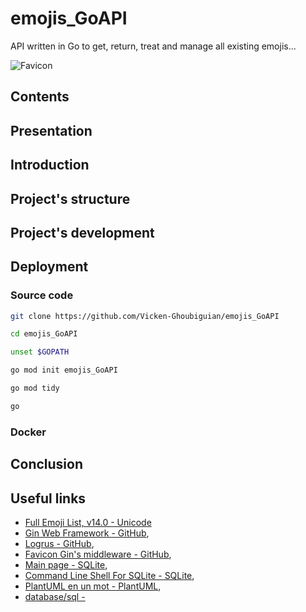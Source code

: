 # emojis_GoAPI

API written in Go to get, return, treat and manage all existing emojis...

![Favicon](./favicon.ico)

## Contents

<a name="presentation"></a>
## Presentation

<a name="introduction"></a>
## Introduction

<a name="project_s_structure"></a>
## Project's structure

<a name="project_s_development"></a>
## Project's development

<a name="deployment"></a>
## Deployment

<a name="source_code"></a>
### Source code

```bash
git clone https://github.com/Vicken-Ghoubiguian/emojis_GoAPI
```

```bash
cd emojis_GoAPI
```

```bash
unset $GOPATH
```

```bash
go mod init emojis_GoAPI
```

```bash
go mod tidy
```

```bash
go 
```

<a name="docker"></a>
### Docker

<a name="conclusion"></a>
## Conclusion

<a name="useful_links"></a>
## Useful links

* [Full Emoji List, v14.0 - Unicode](https://unicode.org/emoji/charts/full-emoji-list.html)
* [Gin Web Framework - GitHub](https://github.com/gin-gonic/gin),
* [Logrus - GitHub](https://github.com/sirupsen/logrus),
* [Favicon Gin's middleware - GitHub](https://github.com/thinkerou/favicon),
* [Main page - SQLite](https://www.sqlite.org/index.html),
* [Command Line Shell For SQLite - SQLite](https://www.sqlite.org/cli.html),
* [PlantUML en un mot - PlantUML](https://plantuml.com/fr/),
* [database/sql - ](https://pkg.go.dev/database/sql)
